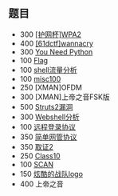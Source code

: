 ## 题目

- 300 [[护网杯]WPA2](./[护网杯]WPA2.md)
- 400 [[61dctf]wannacry](./[61dctf]wannacry.md)
- 300 [You Need Python](./You%20Need%20Python.md)
- 100 [Flag](./Flag.md)
- 100 [shell流量分析](./shell流量分析.md)
- 100 [misc100](./misc100.md)
- 250 [XMAN]OFDM
- 300 [XMAN]上帝之音FSK版
- 500 [Struts2漏洞](./Struts2漏洞.md)
- 300 [Webshell分析](./Webshell分析.md)
- 100 [远程登录协议](./远程登录协议.md)
- 350 [简单网管协议](./简单网管协议.md)
- 350 [取证2](./取证2.md)
- 250 [Class10](./Class10.md)
- 100 [SCAN](./SCAN.md)
- 150 [炫酷的战队logo](./炫酷的战队logo.md)
- 400 上帝之音
